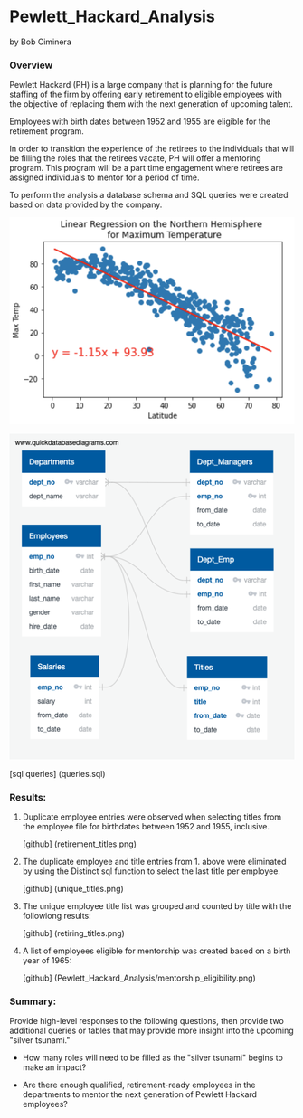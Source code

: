 
# Pewlett_Hackard_Analysis
by Bob Ciminera




### Overview

Pewlett Hackard (PH) is a large company that is planning for the future staffing of the firm by offering early retirement to eligible employees with the objective of replacing them with the next generation of upcoming talent.  

Employees with birth dates between 1952 and 1955 are eligible for the retirement program.  

In order to transition the experience of the retirees to the individuals that will be filling the roles that the retirees vacate, PH will offer a mentoring program.  This program will be a part time engagement where retirees are assigned individuals to mentor for a period of time.

To perform the analysis a database schema and SQL queries were created based on data provided by the company.


![GitHubLogo](https://github.com/rciminera/World_Weather_Analysis/blob/main/Module/weather_data/Fig6.png)


![GitHubLogo](https://github.com/rciminera/Pewlett_Hackard_Analysis/blob/main/EmployeeDB.png)


[sql queries] (queries.sql)

### Results: 
1. Duplicate employee entries were observed when selecting titles from the employee file for birthdates between 1952 and 1955, inclusive.

    [github] (retirement_titles.png)
2. The duplicate employee and title entries from 1. above were eliminated by using the Distinct sql function to select the last title per employee.

    [github] (unique_titles.png)

3. The unique employee title list was grouped and counted by title with the followiong results:

    [github] (retiring_titles.png)

4. A list of employees eligible for mentorship was created based on a birth year of 1965:

    [github] (Pewlett_Hackard_Analysis/mentorship_eligibility.png)


### Summary: 

Provide high-level responses to the following questions, then provide two additional queries or tables that may provide more insight into the upcoming "silver tsunami."

- How many roles will need to be filled as the "silver tsunami" begins to make an impact?

- Are there enough qualified, retirement-ready employees in the departments to mentor the next generation of Pewlett Hackard employees?
